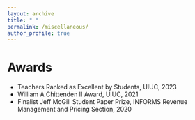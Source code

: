 ```yaml
---
layout: archive
title: " "
permalink: /miscellaneous/
author_profile: true
---
```


# Awards
- Teachers Ranked as Excellent by Students, UIUC, 2023
- William A Chittenden II Award, UIUC, 2021
- Finalist Jeff McGill Student Paper Prize, INFORMS Revenue Management and Pricing Section, 2020
